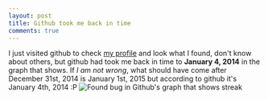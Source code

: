 ```yaml
---
layout: post
title: Github took me back in time
comments: true
---
```

I just visited github to check [my profile](http://github.com/kamranahmedse) and look what I found, don't know about others, but github had took me back in time to **January 4, 2014** in the graph that shows. If *I am not wrong*, what should have come after December 31st, 2014 is January 1st, 2015 but according to github it's January 4th, 2014 :P
![Found bug in Github's graph that shows streak](http://i.imgur.com/VnKQF9M.png)
